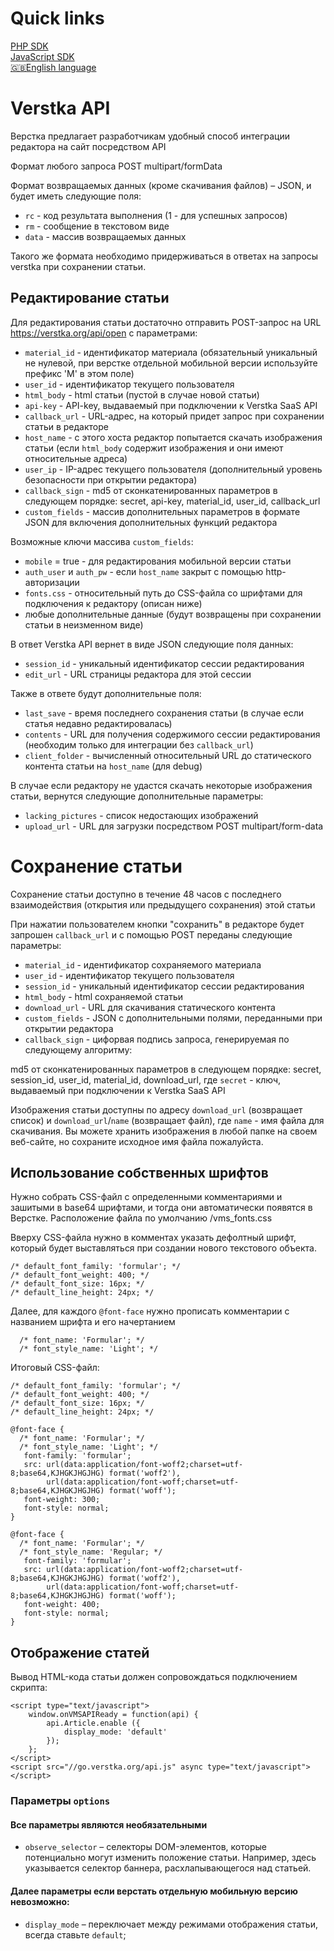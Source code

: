 # Quick links

[PHP SDK](https://github.com/verstka/php-sdk)<br>
[JavaScript SDK](https://github.com/verstka/verstka.io/tree/master/docs/ru/js-sdk.md)<br>
[🇬🇧English language](https://github.com/verstka/verstka.io/tree/master)



# Verstka API

Верстка предлагает разработчикам удобный способ интеграции редактора на сайт посредством API

Формат любого запроса POST multipart/formData

Формат возвращаемых данных (кроме скачивания файлов) – JSON, и будет иметь следующие поля:

*  `rc` - код результата выполнения (1 - для успешных запросов)
*  `rm` - сообщение в текстовом виде
*  `data` - массив возвращаемых данных

Такого же формата необходимо придерживаться в ответах на запросы verstka при сохранении статьи.

## Редактирование статьи

Для редактирования статьи достаточно отправить POST-запрос на URL https://verstka.org/api/open c параметрами:

*  `material_id` - идентификатор материала (обязательный уникальный не нулевой, при верстке отдельной мобильной версии используйте префикс 'M' в этом поле)
*  `user_id` - идентификатор текущего пользователя
*  `html_body` - html статьи (пустой в случае новой статьи)
*  `api-key` - API-key, выдаваемый при подключении к Verstka SaaS API
*  `callback_url` - URL-адрес, на который придет запрос при сохранении статьи в редакторе
*  `host_name` - с этого хоста редактор попытается скачать изображения статьи (если `html_body` содержит изображения и они имеют относительные адреса)
*  `user_ip` - IP-адрес текущего пользователя (дополнительный уровень безопасности при открытии редактора)
*  `callback_sign` - md5 от сконкатенированных параметров в следующем порядке: secret, api-key, material_id, user_id, callback_url
*  `custom_fields` - массив дополнительных параметров в формате JSON для включения дополнительных функций редактора

Возможные ключи массива `custom_fields`:

*  `mobile` = true - для редактирования мобильной версии статьи
*  `auth_user` и `auth_pw` - если `host_name` закрыт с помощью http-авторизации
*  `fonts.css` - относительный путь до CSS-файла со шрифтами для подключения к редактору (описан ниже)
*  любые дополнительные данные (будут возвращены при сохранении статьи в неизменном виде)

В ответ Verstka API вернет в виде JSON следующие поля данных:

*  `session_id` - уникальный идентификатор сессии редактирования
*  `edit_url` - URL страницы редактора для этой сессии

Также в ответе будут дополнительные поля:

*  `last_save` - время последнего сохранения статьи (в случае если статья недавно редактировалась)
*  `contents` - URL для получения содержимого сессии редактирования (необходим только для интеграции без `callback_url`)
*  `client_folder` - вычисленный относительный URL до статического контента статьи на `host_name` (для debug)

В случае если редактору не удастся скачать некоторые изображения статьи, вернутся следующие дополнительные параметры:

*  `lacking_pictures` - список недостающих изображений
*  `upload_url` - URL для загрузки посредством POST multipart/form-data


# Сохранение статьи

Сохранение статьи доступно в течение 48 часов с последнего взаимодействия (открытия или предыдущего сохранения) этой статьи

При нажатии пользователем кнопки "сохранить" в редакторе будет запрошен `callback_url` и с помощью POST переданы следующие параметры:

*  `material_id` - идентификатор сохраняемого материала
*  `user_id` - идентификатор текущего пользователя
*  `session_id` - уникальный идентификатор сессии редактирования
*  `html_body` - html сохраняемой статьи
*  `download_url` - URL для скачивания статического контента
*  `custom_fields` - JSON с дополнительными полями, переданными при открытии редактора
*  `callback_sign` - цифорвая подпись запроса, генерируемая по следующему алгоритму:

md5 от сконкатенированных параметров в следующем порядке: secret, session_id, user_id, material_id, download_url, где
`secret` - ключ, выдаваемый при подключении к Verstka SaaS API

Изображения статьи доступны по адресу `download_url` (возвращает список) и `download_url`/`name` (возвращает файл),
где `name` - имя файла для скачивания. Вы можете хранить изображения в любой папке на своем веб-сайте, но сохраните исходное имя файла пожалуйста.

## Использование собственных шрифтов

Нужно собрать CSS-файл с определенными комментариями и зашитыми в base64 шрифтами, и тогда они автоматически появятся в Верстке.
Расположение файла по умолчанию /vms_fonts.css

Вверху CSS-файла нужно в комментах указать дефолтный шрифт, который будет выставляться при создании нового текстового объекта.
```
/* default_font_family: 'formular'; */
/* default_font_weight: 400; */
/* default_font_size: 16px; */
/* default_line_height: 24px; */
```

Далее, для каждого `@font-face` нужно прописать комментарии с названием шрифта и его начертанием
```
  /* font_name: 'Formular'; */
  /* font_style_name: 'Light'; */
```

Итоговый CSS-файл:
```
/* default_font_family: 'formular'; */
/* default_font_weight: 400; */
/* default_font_size: 16px; */
/* default_line_height: 24px; */

@font-face {
  /* font_name: 'Formular'; */
  /* font_style_name: 'Light'; */
   font-family: 'formular';
   src: url(data:application/font-woff2;charset=utf-8;base64,KJHGKJHGJHG) format('woff2'),
        url(data:application/font-woff;charset=utf-8;base64,KJHGKJHGJHG) format('woff');
   font-weight: 300;
   font-style: normal;
}

@font-face {
  /* font_name: 'Formular'; */
  /* font_style_name: 'Regular; */
   font-family: 'formular';
   src: url(data:application/font-woff2;charset=utf-8;base64,KJHGKJHGJHG) format('woff2'),
        url(data:application/font-woff;charset=utf-8;base64,KJHGKJHGJHG) format('woff');
   font-weight: 400;
   font-style: normal;
}
```

## Отображение статей
Вывод HTML-кода статьи должен сопровождаться подключением скрипта:

```
<script type="text/javascript">
    window.onVMSAPIReady = function(api) {
        api.Article.enable ({
            display_mode: 'default'
        });
    };
</script>
<script src="//go.verstka.org/api.js" async type="text/javascript"></script>
```

### Параметры `options`
#### Все параметры являются необязательными
* `observe_selector` – селекторы DOM-элементов, которые потенциально могут изменить положение статьи. Например, здесь указывается селектор баннера, расхлапывающегося над статьей.
#### Далее параметры если верстать отдельную мобильную версию невозможно:
* `display_mode` – переключает между режимами отображения статьи, всегда ставьте `default`;


